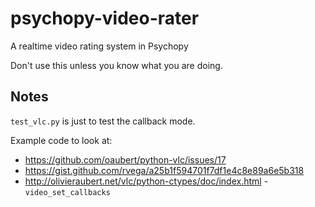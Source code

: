 # psychopy-video-rater
A realtime video rating system in Psychopy

Don't use this unless you know what you are doing.

## Notes

`test_vlc.py` is just to test the callback mode.

Example code to look at:
* https://github.com/oaubert/python-vlc/issues/17
* https://gist.github.com/rvega/a25b1f594701f7df1e4c8e89a6e5b318
* http://olivieraubert.net/vlc/python-ctypes/doc/index.html - `video_set_callbacks`
